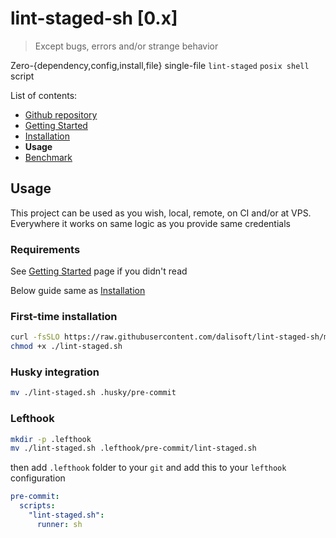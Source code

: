 # lint-staged-sh \[0.x\]

> Except bugs, errors and/or strange behavior

Zero-{dependency,config,install,file} single-file `lint-staged` `posix shell` script

List of contents:

- [Github repository](https://github.com/dalisoft/lint-staged-sh)
- [Getting Started](./GET_STARTED.md)
- [Installation](./INSTALLATION.md)
- **Usage**
- [Benchmark](./BENCHMARK.md)

## Usage

This project can be used as you wish, local, remote, on CI and/or at VPS. Everywhere it works on same logic as you provide same credentials

### Requirements

See [Getting Started](./GET_STARTED.md) page if you didn't read

Below guide same as [Installation](./INSTALLATION.md#installation)

### First-time installation

```sh
curl -fsSLO https://raw.githubusercontent.com/dalisoft/lint-staged-sh/master/lint-staged.sh
chmod +x ./lint-staged.sh
```

### Husky integration

```sh
mv ./lint-staged.sh .husky/pre-commit
```

### Lefthook

```sh
mkdir -p .lefthook
mv ./lint-staged.sh .lefthook/pre-commit/lint-staged.sh
```

then add `.lefthook` folder to your `git` and add this to your `lefthook` configuration

```yml
pre-commit:
  scripts:
    "lint-staged.sh":
      runner: sh
```
